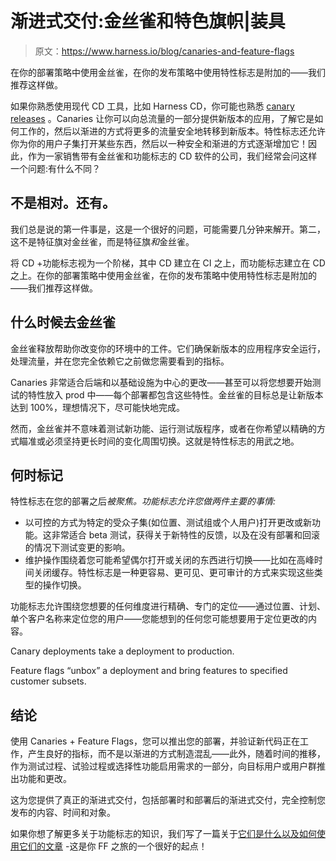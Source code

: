 # 渐进式交付:金丝雀和特色旗帜|装具

> 原文：<https://www.harness.io/blog/canaries-and-feature-flags>

在你的部署策略中使用金丝雀，在你的发布策略中使用特性标志是附加的——我们推荐这样做。

如果你熟悉使用现代 CD 工具，比如 Harness CD，你可能也熟悉 [canary releases](https://harness.io/blog/blue-green-canary-deployment-strategies/) 。Canaries 让你可以向总流量的一部分提供新版本的应用，了解它是如何工作的，然后以渐进的方式将更多的流量安全地转移到新版本。特性标志还允许你为你的用户子集打开某些东西，然后以一种安全和渐进的方式逐渐增加它！因此，作为一家销售带有金丝雀和功能标志的 CD 软件的公司，我们经常会问这样一个问题:有什么不同？

## 不是相对。还有。

我们总是说的第一件事是，这是一个很好的问题，可能需要几分钟来解开。第二，这不是特征旗对金丝雀，而是特征旗*和*金丝雀。

将 CD +功能标志视为一个阶梯，其中 CD 建立在 CI 之上，而功能标志建立在 CD 之上。在你的部署策略中使用金丝雀，在你的发布策略中使用特性标志是附加的——我们推荐这样做。

## 什么时候去金丝雀

金丝雀释放帮助你改变你的环境中的工件。它们确保新版本的应用程序安全运行，处理流量，并在您完全依赖它之前做您需要看到的指标。

Canaries 非常适合后端和以基础设施为中心的更改——甚至可以将您想要开始测试的特性放入 prod 中——每个部署都包含这些特性。金丝雀的目标总是让新版本达到 100%，理想情况下，尽可能快地完成。

然而，金丝雀并不意味着测试新功能、运行测试版程序，或者在你希望以精确的方式瞄准或必须坚持更长时间的变化周围切换。这就是特性标志的用武之地。

## 何时标记

特性标志在您的部署之后*被聚焦。功能标志允许您做两件主要的事情:*

*   以可控的方式为特定的受众子集(如位置、测试组或个人用户)打开更改或新功能。这非常适合 beta 测试，获得关于新特性的反馈，以及在没有部署和回滚的情况下测试变更的影响。
*   维护操作围绕着您可能希望偶尔打开或关闭的东西进行切换——比如在高峰时间关闭缓存。特性标志是一种更容易、更可见、更可审计的方式来实现这些类型的操作切换。

功能标志允许围绕您想要的任何维度进行精确、专门的定位——通过位置、计划、单个客户名称来定位您的用户——您能想到的任何您可能想要用于定位更改的内容。

Canary deployments take a deployment to production.

Feature flags “unbox” a deployment and bring features to specified customer subsets.

## 结论

使用 Canaries + Feature Flags，您可以推出您的部署，并验证新代码正在工作，产生良好的指标，而不是以渐进的方式制造混乱——此外，随着时间的推移，作为测试过程、试验过程或选择性功能启用需求的一部分，向目标用户或用户群推出功能和更改。

这为您提供了真正的渐进式交付，包括部署时和部署后的渐进式交付，完全控制您发布的内容、时间和对象。

如果你想了解更多关于功能标志的知识，我们写了一篇关于[它们是什么以及如何使用它们的文章](https://harness.io/blog/what-are-feature-flags/) -这是你 FF 之旅的一个很好的起点！